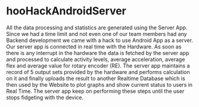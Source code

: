 # hooHackAndroidServer

All the data processing and statistics are generated using the Server App. Since we had a time limit and not even one of our team members had any Backend development we came with a hack to use Android App as a server. Our server app is connected in real time with the Hardware. As soon as there is any interrupt in the hardware the data is fetched by the server app and processed to calculate activity levels, average acceleration, average flex and average value for rotary encoder (RE). The server app maintains a record of 5 output sets provided by the hardware and performs calculation on it and finally uploads the result to another Realtime Database which is then used by the Website to plot graphs and show current status to users in Real Time. The server app keep on performing these steps until the user stops fidgeting with the device.

